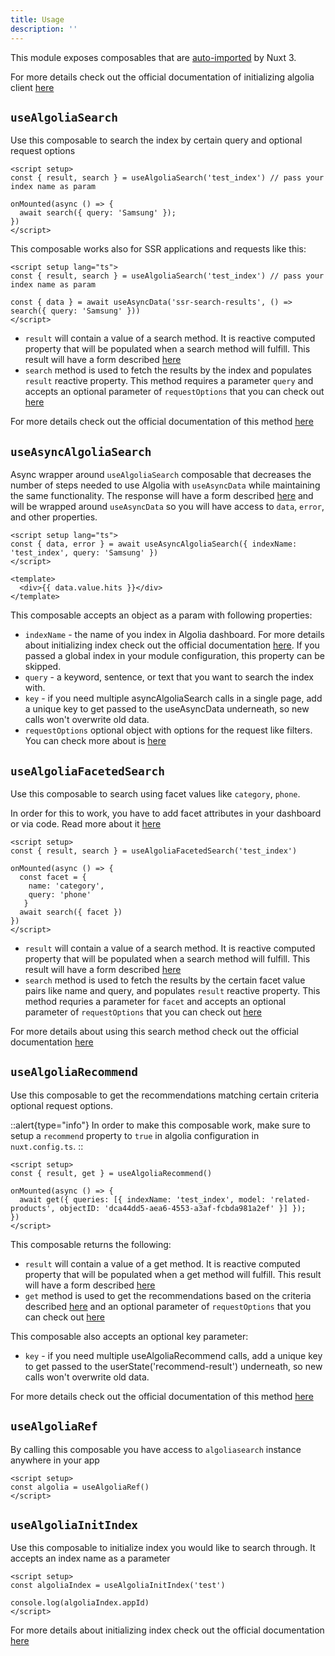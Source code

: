 ```yaml
---
title: Usage
description: ''
---
```


This module exposes composables that are [auto-imported](https://nuxt.com/docs/guide/directory-structure/composables#composables-directory) by Nuxt 3.

For more details check out the official documentation of initializing algolia client [here](https://www.algolia.com/doc/api-client/getting-started/instantiate-client-index/javascript/?client=javascript)

## `useAlgoliaSearch`

Use this composable to search the index by certain query and optional request options

```vue
<script setup>
const { result, search } = useAlgoliaSearch('test_index') // pass your index name as param

onMounted(async () => {
  await search({ query: 'Samsung' });
})
</script>
```

This composable works also for SSR applications and requests like this:

```vue
<script setup lang="ts">
const { result, search } = useAlgoliaSearch('test_index') // pass your index name as param

const { data } = await useAsyncData('ssr-search-results', () => search({ query: 'Samsung' }))
</script>
```

* `result` will contain a value of a search method. It is reactive computed property that will be populated when a search method will fulfill. This result will have a form described [here](https://www.algolia.com/doc/api-reference/api-methods/search/#response)
* `search` method is used to fetch the results by the index and populates `result` reactive property. This method requires a parameter `query` and accepts an optional parameter of `requestOptions` that you can check out [here](https://www.algolia.com/doc/api-reference/api-methods/search/#method-param-requestoptions)

For more details check out the official documentation of this method [here](https://www.algolia.com/doc/api-client/methods/search/)

## `useAsyncAlgoliaSearch`

Async wrapper around `useAlgoliaSearch` composable that decreases the number of steps needed to use Algolia with `useAsyncData` while maintaining the same functionality. The response will have a form described [here](https://www.algolia.com/doc/api-reference/api-methods/search/#response) and will be wrapped around `useAsyncData` so you will have access to `data`, `error`, and other properties.

```vue
<script setup lang="ts">
const { data, error } = await useAsyncAlgoliaSearch({ indexName: 'test_index', query: 'Samsung' })
</script>

<template>
  <div>{{ data.value.hits }}</div>
</template>
```

This composable accepts an object as a param with following properties:

* `indexName` - the name of you index in Algolia dashboard. For more details about initializing index check out the official documentation [here](https://www.algolia.com/doc/api-client/getting-started/instantiate-client-index/javascript/?client=javascript#initialize-an-index). If you passed a global index in your module configuration, this property can be skipped.
* `query` - a keyword, sentence, or text that you want to search the index with.
* `key` - if you need multiple asyncAlgoliaSearch calls in a single page, add a unique key to get passed to the useAsyncData underneath, so new calls won't overwrite old data.
* `requestOptions` optional object with options for the request like filters. You can check more about is [here](https://www.algolia.com/doc/api-reference/api-methods/search/#method-param-requestoptions)

## `useAlgoliaFacetedSearch`

Use this composable to search using facet values like `category`, `phone`.

<alert type="info">

In order for this to work, you have to add facet attributes in your dashboard or via code. Read more about it [here](https://www.algolia.com/doc/guides/managing-results/refine-results/faceting/)

</alert>

```vue
<script setup>
const { result, search } = useAlgoliaFacetedSearch('test_index')

onMounted(async () => {
  const facet = { 
    name: 'category',
    query: 'phone'
   }
  await search({ facet })
})
</script>
```

* `result` will contain a value of a search method. It is reactive computed property that will be populated when a search method will fulfill. This result will have a form described [here](https://www.algolia.com/doc/api-reference/api-methods/search-for-facet-values/#response)
* `search` method is used to fetch the results by the certain facet value pairs like name and query, and populates `result` reactive property. This method requries a parameter for `facet` and accepts an optional parameter of `requestOptions` that you can check out [here](https://www.algolia.com/doc/api-reference/api-methods/search/#method-param-requestoptions)

For more details about using this search method check out the official documentation [here](https://www.algolia.com/doc/api-reference/api-methods/search-for-facet-values/)

## `useAlgoliaRecommend`

Use this composable to get the recommendations matching certain criteria optional request options.

   ::alert{type="info"}
    In order to make this composable work, make sure to setup a `recommend` property to `true` in algolia configuration in `nuxt.config.ts`.
   ::

```vue
<script setup>
const { result, get } = useAlgoliaRecommend()

onMounted(async () => {
  await get({ queries: [{ indexName: 'test_index', model: 'related-products', objectID: 'dca44dd5-aea6-4553-a3af-fcbda981a2ef' }] });
})
</script>
```
This composable returns the following:

* `result` will contain a value of a get method. It is reactive computed property that will be populated when a get method will fulfill. This result will have a form described [here](https://www.algolia.com/doc/api-reference/api-methods/get-recommendations/#response)
* `get` method is used to get the recommendations based on the criteria described [here](https://www.algolia.com/doc/api-reference/api-methods/get-recommendations/#parameters) and an optional parameter of `requestOptions` that you can check out [here](https://www.algolia.com/doc/api-reference/api-methods/search/#method-param-requestoptions)

This composable also accepts an optional key parameter:

* `key` - if you need multiple useAlgoliaRecommend calls, add a unique key to get passed to the userState('recommend-result') underneath, so new calls won't overwrite old data.

For more details check out the official documentation of this method [here](https://www.algolia.com/doc/api-reference/api-methods/get-recommendations/)

## `useAlgoliaRef`

By calling this composable you have access to `algoliasearch` instance anywhere in your app

```vue
<script setup>
const algolia = useAlgoliaRef()
</script>
```

## `useAlgoliaInitIndex`

Use this composable to initialize index you would like to search through. It accepts an index name as a parameter

```vue
<script setup>
const algoliaIndex = useAlgoliaInitIndex('test')

console.log(algoliaIndex.appId)
</script>
```

For more details about initializing index check out the official documentation [here](https://www.algolia.com/doc/api-client/getting-started/instantiate-client-index/javascript/?client=javascript#initialize-an-index)

